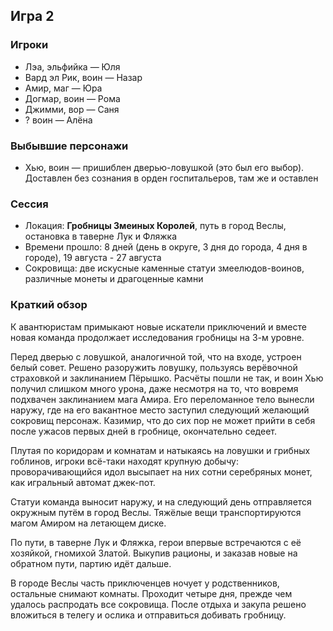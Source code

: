 ## Игра 2

### Игроки
* Лэа, эльфийка — Юля
* Вард эл Рик, воин — Назар
* Амир, маг — Юра
* Догмар, воин — Рома
* Джимми, вор — Саня
* ?	воин — Алёна


### Выбывшие персонажи
* Хью, воин — пришиблен дверью-ловушкой (это был его выбор). Доставлен без сознания в орден госпитальеров, там же и оставлен


### Сессия
* Локация: **Гробницы Змеиных Королей**, путь в город Веслы, остановка в таверне Лук и Фляжка
* Времени прошло: 8 дней (день в округе, 3 дня до города, 4 дня в городе), 19 августа - 27 августа
* Сокровища: две искусные каменные статуи змеелюдов-воинов, различные монеты и драгоценные камни


### Краткий обзор
К авантюристам примыкают новые искатели приключений и вместе новая команда продолжает исследования гробницы на 3-м уровне.

Перед дверью с ловушкой, аналогичной той, что на входе, устроен белый совет. Решено разоружить ловушку, пользуясь верёвочной страховкой и заклинанием Пёрышко.
Расчёты пошли не так, и воин Хью получил слишком много урона, даже несмотря на то, что вовремя подхвачен заклинанием мага Амира.
Его переломанное тело вынесли наружу, где на его вакантное место заступил следующий желающий сокровищ персонаж. Казимир, что до сих пор не может прийти в себя после ужасов первых дней в гробнице, окончательно седеет.

Плутая по коридорам и комнатам и натыкаясь на ловушки и грибных гоблинов, игроки всё-таки находят крупную добычу: проворачивающийся идол высыпает на них сотни серебряных монет, как игральный автомат джек-пот.

Статуи команда выносит наружу, и на следующий день отправляется окружным путём в город Веслы. Тяжёлые вещи транспортируются магом Амиром на летающем диске.

По пути, в таверне Лук и Фляжка, герои впервые встречаются с её хозяйкой, гномихой Златой. Выкупив рационы, и заказав новые на обратном пути, партию идёт дальше.

В городе Веслы часть приключенцев ночует у родственников, остальные снимают комнаты. Проходит четыре дня, прежде чем удалось распродать все сокровища. 
После отдыха и закупа решено вложиться в телегу и ослика и отправиться добивать гробницу.
